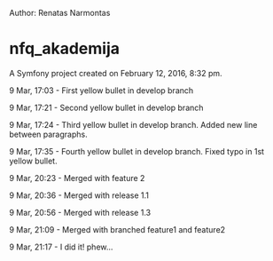 Author: Renatas Narmontas

nfq_akademija
=============

A Symfony project created on February 12, 2016, 8:32 pm.



9 Mar, 17:03 - First yellow bullet in develop branch

9 Mar, 17:21 - Second yellow bullet in develop branch

9 Mar, 17:24 - Third yellow bullet in develop branch. Added new line between paragraphs.

9 Mar, 17:35 - Fourth yellow bullet in develop branch. Fixed typo in 1st yellow bullet.

9 Mar, 20:23 - Merged with feature 2

9 Mar, 20:36 - Merged with release 1.1

9 Mar, 20:56 - Merged with release 1.3

9 Mar, 21:09 - Merged with branched feature1 and feature2

9 Mar, 21:17 - I did it! phew...

